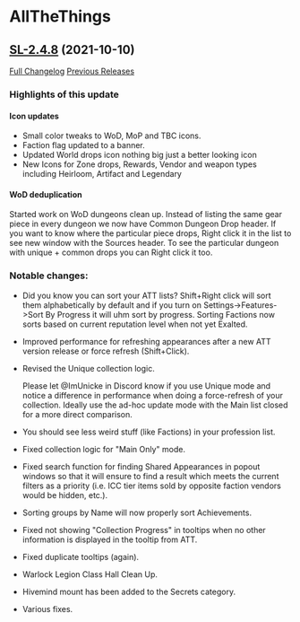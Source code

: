 # AllTheThings

## [SL-2.4.8](https://github.com/DFortun81/AllTheThings/tree/SL-2.4.8) (2021-10-10)
[Full Changelog](https://github.com/DFortun81/AllTheThings/compare/SL-2.4.7...SL-2.4.8) [Previous Releases](https://github.com/DFortun81/AllTheThings/releases)

### Highlights of this update

#### Icon updates
- Small color tweaks to WoD, MoP and TBC icons.
- Faction flag updated to a banner.
- Updated World drops icon nothing big just a better looking icon
- New Icons for Zone drops, Rewards, Vendor and weapon types including Heirloom, Artifact and Legendary

#### WoD deduplication
Started work on WoD dungeons clean up. Instead of listing the same gear piece in every dungeon we now have Common Dungeon Drop header. If you want to know where the particular piece drops, Right click it in the list to see new window with the Sources header. To see the particular dungeon with unique + common drops you can Right click it too.

### Notable changes:

- Did you know you can sort your ATT lists? Shift+Right click will sort them alphabetically by default and if you turn on Settings->Features->Sort By Progress it will uhm sort by progress. Sorting Factions now sorts based on current reputation level when not yet Exalted.
- Improved performance for refreshing appearances after a new ATT version release or force refresh (Shift+Click).
- Revised the Unique collection logic.

    Please let @ImUnicke in Discord know if you use Unique mode and notice a difference in performance when doing a force-refresh of your collection. Ideally use the ad-hoc update mode with the Main list closed for a more direct comparison.
- You should see less weird stuff (like Factions) in your profession list.
- Fixed collection logic for "Main Only" mode.
- Fixed search function for finding Shared Appearances in popout windows so that it will ensure to find a result which meets the current filters as a priority (i.e. ICC tier items sold by opposite faction vendors would be hidden, etc.).
- Sorting groups by Name will now properly sort Achievements.
- Fixed not showing "Collection Progress" in tooltips when no other information is displayed in the tooltip from ATT.
- Fixed duplicate tooltips (again).
- Warlock Legion Class Hall Clean Up.
- Hivemind mount has been added to the Secrets category.
- Various fixes.
